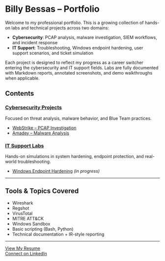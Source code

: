 # Billy Bessas – Portfolio

Welcome to my professional portfolio. This is a growing collection of hands-on labs and technical projects across two domains:

- **Cybersecurity**: PCAP analysis, malware investigation, SIEM workflows, and incident response  
- **IT Support**: Troubleshooting, Windows endpoint hardening, user support scenarios, and ticket simulation

Each project is designed to reflect my progress as a career switcher entering the cybersecurity and IT support fields. Labs are fully documented with Markdown reports, annotated screenshots, and demo walkthroughs when applicable.

## Contents

### [Cybersecurity Projects](Cybersecurity/)
Focused on threat analysis, malware behavior, and Blue Team practices.

- [WebStrike – PCAP Investigation](Cybersecurity/WebStrike-PCAP-Investigation)
- [Amadey – Malware Analysis](Cybersecurity/Amadey-Malware-Analysis)

### [IT Support Labs](IT-Support/)
Hands-on simulations in system hardening, endpoint protection, and real-world troubleshooting.

- [Windows Endpoint Hardening](IT-Support/Windows-Endpoint-Hardening) *(in progress)*

---

## Tools & Topics Covered

- Wireshark  
- Regshot  
- VirusTotal  
- MITRE ATT&CK  
- Windows Sandbox  
- Basic scripting (Bash, Python)  
- Technical documentation + IR-style reporting

---

[View My Resume](https://yourlink.com/resume.pdf)  
[Connect on LinkedIn](https://linkedin.com/in/billy-bessas)
